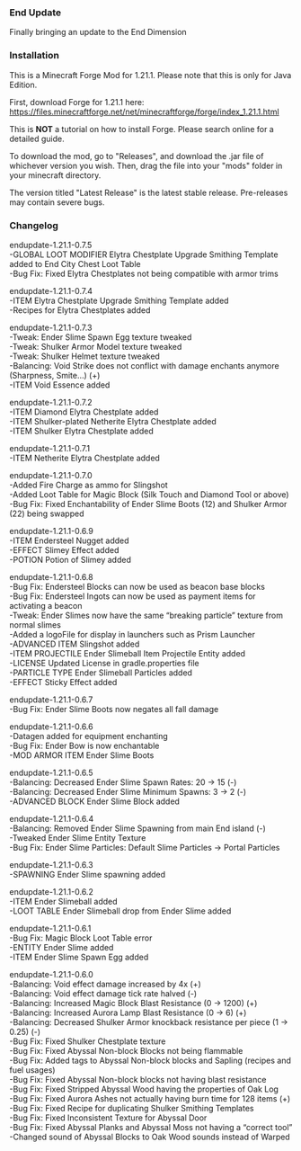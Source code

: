 ### End Update 

Finally bringing an update to the End Dimension

### Installation

This is a Minecraft Forge Mod for 1.21.1. Please note that this is only for Java Edition.

First, download Forge for 1.21.1 here: https://files.minecraftforge.net/net/minecraftforge/forge/index_1.21.1.html

This is **NOT** a tutorial on how to install Forge. Please search online for a detailed guide.

To download the mod, go to "Releases", and download the .jar file of whichever version you wish. Then, drag the file into your "mods" folder in your minecraft directory.

The version titled "Latest Release" is the latest stable release. Pre-releases may contain severe bugs.

### Changelog

endupdate-1.21.1-0.7.5  <br/>
-GLOBAL LOOT MODIFIER Elytra Chestplate Upgrade Smithing Template added to End City Chest Loot Table <br/>
-Bug Fix: Fixed Elytra Chestplates not being compatible with armor trims <br/>

endupdate-1.21.1-0.7.4  <br/>
-ITEM Elytra Chestplate Upgrade Smithing Template added  <br/>
-Recipes for Elytra Chestplates added  <br/>

endupdate-1.21.1-0.7.3 <br/>
-Tweak: Ender Slime Spawn Egg texture tweaked <br/>
-Tweak: Shulker Armor Model texture tweaked <br/>
-Tweak: Shulker Helmet texture tweaked <br/>
-Balancing: Void Strike does not conflict with damage enchants anymore (Sharpness, Smite…) (+) <br/>
-ITEM Void Essence added <br/>

endupdate-1.21.1-0.7.2 <br/>
-ITEM Diamond Elytra Chestplate added <br/>
-ITEM Shulker-plated Netherite Elytra Chestplate added <br/>
-ITEM Shulker Elytra Chestplate added <br/>

endupdate-1.21.1-0.7.1 <br/>
-ITEM Netherite Elytra Chestplate added

endupdate-1.21.1-0.7.0 <br/>
-Added Fire Charge as ammo for Slingshot <br/>
-Added Loot Table for Magic Block (Silk Touch and Diamond Tool or above) <br/>
-Bug Fix: Fixed Enchantability of Ender Slime Boots (12) and Shulker Armor (22) being swapped <br/>

endupdate-1.21.1-0.6.9 <br/>
-ITEM Endersteel Nugget added <br/>
-EFFECT Slimey Effect added <br/>
-POTION Potion of Slimey added <br/>

endupdate-1.21.1-0.6.8 <br/>
-Bug Fix: Endersteel Blocks can now be used as beacon base blocks<br/>
-Bug Fix: Endersteel Ingots can now be used as payment items for activating a beacon<br/>
-Tweak: Ender Slimes now have the same “breaking particle” texture from normal slimes <br/>
-Added a logoFile for display in launchers such as Prism Launcher <br/>
-ADVANCED ITEM Slingshot added <br/>
-ITEM PROJECTILE Ender Slimeball Item Projectile Entity added <br/>
-LICENSE Updated License in gradle.properties file <br/>
-PARTICLE TYPE Ender Slimeball Particles added <br/>
-EFFECT Sticky Effect added <br/>

endupdate-1.21.1-0.6.7 <br/>
-Bug Fix: Ender Slime Boots now negates all fall damage <br/>

endupdate-1.21.1-0.6.6 <br/>
-Datagen added for equipment enchanting <br/>
-Bug Fix: Ender Bow is now enchantable <br/>
-MOD ARMOR ITEM Ender Slime Boots <br/>

endupdate-1.21.1-0.6.5 <br/>
-Balancing: Decreased Ender Slime Spawn Rates: 20 -> 15 (-) <br/>
-Balancing: Decreased Ender Slime Minimum Spawns: 3 -> 2 (-) <br/>
-ADVANCED BLOCK Ender Slime Block added <br/>

endupdate-1.21.1-0.6.4 <br/>
-Balancing: Removed Ender Slime Spawning from main End island (-) <br/>
-Tweaked Ender Slime Entity Texture <br/>
-Bug Fix: Ender Slime Particles: Default Slime Particles -> Portal Particles <br/>

endupdate-1.21.1-0.6.3 <br/>
-SPAWNING Ender Slime spawning added <br/>

endupdate-1.21.1-0.6.2 <br/>
-ITEM Ender Slimeball added <br/>
-LOOT TABLE Ender Slimeball drop from Ender Slime added <br/>


endupdate-1.21.1-0.6.1 <br/>
-Bug Fix: Magic Block Loot Table error <br/>
-ENTITY Ender Slime added <br/>
-ITEM Ender Slime Spawn Egg added <br/>

endupdate-1.21.1-0.6.0 <br/>
-Balancing: Void effect damage increased by 4x (+) <br/>
-Balancing: Void effect damage tick rate halved (-) <br/>
-Balancing: Increased Magic Block Blast Resistance (0 -> 1200) (+) <br/>
-Balancing: Increased Aurora Lamp Blast Resistance (0 -> 6) (+) <br/>
-Balancing: Decreased Shulker Armor knockback resistance per piece (1 -> 0.25) (-) <br/>
-Bug Fix: Fixed Shulker Chestplate texture <br/>
-Bug Fix: Fixed Abyssal Non-block Blocks not being flammable <br/>
-Bug Fix: Added tags to Abyssal Non-block blocks and Sapling (recipes and fuel usages) <br/>
-Bug Fix: Fixed Abyssal Non-block blocks not having blast resistance <br/>
-Bug Fix: Fixed Stripped Abyssal Wood having the properties of Oak Log <br/>
-Bug Fix: Fixed Aurora Ashes not actually having burn time for 128 items (+) <br/>
-Bug Fix: Fixed Recipe for duplicating Shulker Smithing Templates <br/>
-Bug Fix: Fixed Inconsistent Texture for Abyssal Door <br/>
-Bug Fix: Fixed Abyssal Planks and Abyssal Moss not having a “correct tool” <br/>
-Changed sound of Abyssal Blocks to Oak Wood sounds instead of Warped <br/>
